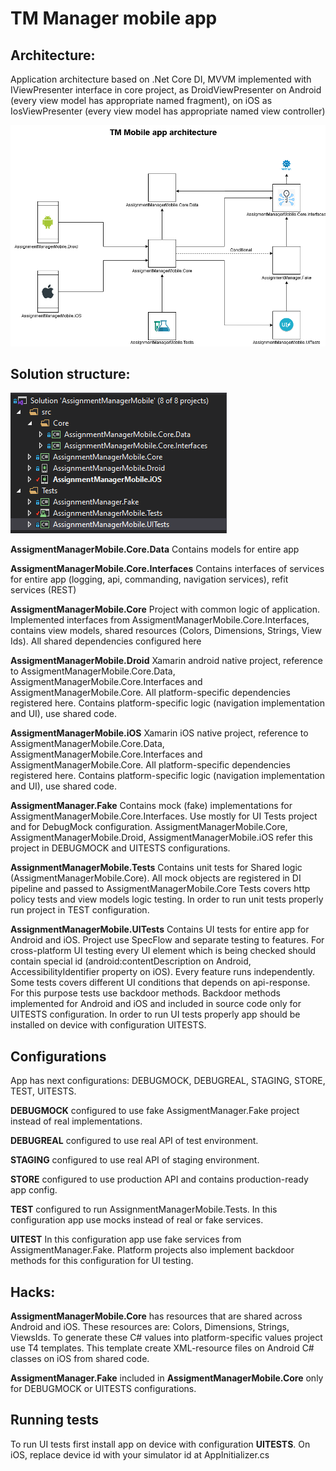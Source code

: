 # TM Manager mobile app

## Architecture:
Application architecture based on .Net Core DI, MVVM implemented with IViewPresenter interface in core project, as DroidViewPresenter on Android (every view model has appropriate named fragment), on iOS as IosViewPresenter (every view model has appropriate named view controller)

![Architecture image](/TMManagerDiagram.png)

## Solution structure:
![Solution structure image](/Solution_screenshot.png)

**AssigmentManagerMobile.Core.Data**
Contains models for entire app

**AssigmentManagerMobile.Core.Interfaces**
Contains interfaces of services for entire app (logging, api, commanding, navigation services), refit services (REST)

**AssigmentManagerMobile.Core**
Project with common logic of application.
Implemented interfaces from AssigmentManagerMobile.Core.Interfaces, contains view models, shared resources (Colors, Dimensions, Strings, View Ids).
All shared dependencies configured here

**AssigmentManagerMobile.Droid**
Xamarin android native project, reference to AssigmentManagerMobile.Core.Data, AssigmentManagerMobile.Core.Interfaces and AssigmentManagerMobile.Core.
All platform-specific dependencies registered here.
Contains platform-specific logic (navigation implementation and UI), use shared code.

**AssigmentManagerMobile.iOS**
Xamarin iOS native project, reference to AssigmentManagerMobile.Core.Data, AssigmentManagerMobile.Core.Interfaces and AssigmentManagerMobile.Core.
All platform-specific dependencies registered here.
Contains platform-specific logic (navigation implementation and UI), use shared code.

**AssigmentManager.Fake**
Contains mock (fake) implementations for AssigmentManagerMobile.Core.Interfaces.
Use mostly for UI Tests project and for DebugMock configuration.
AssigmentManagerMobile.Core, AssigmentManagerMobile.Droid, AssigmentManagerMobile.iOS
refer this project in DEBUGMOCK and UITESTS configurations.

**AssignmentManagerMobile.Tests**
Contains unit tests for Shared logic (AssigmentManagerMobile.Core). 
All mock objects are registered in DI pipeline and passed to AssigmentManagerMobile.Core
Tests covers http policy tests and view models logic testing. In order to run unit tests properly
run project in TEST configuration.

**AssignmentManagerMobile.UITests**
Contains UI tests for entire app for Android and iOS. Project use SpecFlow and separate testing to features.
For cross-platform UI testing every UI element which is being checked should contain special id (android:contentDescription on Android,
AccessibilityIdentifier property on iOS).
Every feature runs independently. Some tests covers different UI conditions that depends on api-response.
For this purpose tests use backdoor methods. Backdoor methods implemented for Android and iOS and included in source code
only for UITESTS configuration. In order to run UI tests properly app should be installed on device with configuration UITESTS.

## Configurations
App has next configurations: DEBUGMOCK, DEBUGREAL, STAGING, STORE, TEST, UITESTS.

**DEBUGMOCK** configured to use fake AssigmentManager.Fake project instead of real implementations.

**DEBUGREAL** configured to use real API of test environment.

**STAGING** configured to use real API of staging environment.

**STORE** configured to use production API and contains production-ready app config.

**TEST** configured to run AssignmentManagerMobile.Tests. In this configuration app use mocks instead of real or fake services.

**UITEST** In this configuration app use fake services from AssigmentManager.Fake. Platform projects also implement backdoor methods for this configuration for UI testing.

## Hacks:
**AssigmentManagerMobile.Core** has resources that are shared across Android and iOS.
These resources are: Colors, Dimensions, Strings, ViewsIds. To generate these C# values into platform-specific values
project use T4 templates. This template create XML-resource files on Android C# classes on iOS from shared code.

**AssigmentManager.Fake** included in **AssigmentManagerMobile.Core** only for DEBUGMOCK or UITESTS configurations.

## Running tests
To run UI tests first install app on device with configuration **UITESTS**. On iOS, replace device id with your simulator id at AppInitializer.cs
